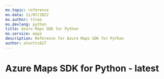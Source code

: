 ```yaml
---
ms.topic: reference
ms.data: 11/07/2022
ms.author: ttsao
ms.devlang: python
title: Azure Maps SDK for Python
ms.service: maps
description: Reference for Azure Maps SDK for Python
author: alextts627
---
```

# Azure Maps SDK for Python - latest